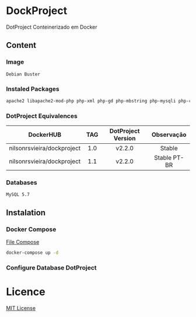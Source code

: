 # DockProject
DotProject Conteinerizado em Docker

## Content
### Image 
`Debian Buster`
### Instaled Packages 
```bash
apache2 libapache2-mod-php php-xml php-gd php-mbstring php-mysqli php-curl php-ldap php-xsl php-xml php-cli php-pear unzip wget vim net-tools
```
### DotProject Equivalences
|DockerHUB                  | TAG  | DotProject Version  | Observação   |
|:-:                        |:-:   |:-:                  |:-:           |
|nilsonrsvieira/dockproject | 1.0  | v2.2.0              |Stable        |
|nilsonrsvieira/dockproject | 1.1  | v2.2.0              |Stable PT-BR  |

### Databases
`MySQL 5.7`

## Instalation
### Docker Compose
[File Compose](./docker-compose.yml)
```bash
docker-compose up -d
```
### Configure Database DotProject

# Licence
[MIT License](./LICENSE)
